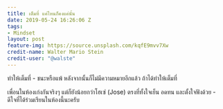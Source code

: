 ```yaml
---
title: เต็มที่ แค่ไหนก็คงแค่นั้น
date: 2019-05-24 16:26:06 Z
tags:
- Mindset
layout: post
feature-img: https://source.unsplash.com/kqfE9mvv7Xw
credit-name: Walter Mario Stein
credit-user: "@walste"
---
```


ทำให้เต็มที่ - ชนะหรือแพ้ หลังจากนั้นก็ไม่มีความหมายอีกแล้ว ถ้าได้ทำให้เต็มที่

<i class="fa fa-child" style="color:plum"></i>

เพื่อนในห้องเก่งกันจริงๆ แต่ก็ยังน้อยกว่าโฮเซ่ (Jose) ตรงที่ทั้งใจเย็น อดทน และตั้งใจฟังด้วย - ดีใจที่ได้ร่วมเรียนในห้องนี้นะครับ
